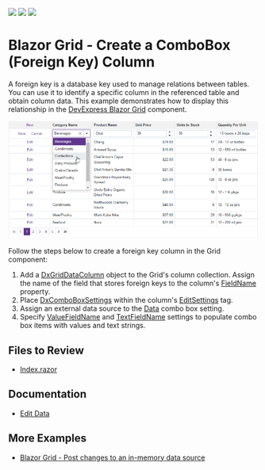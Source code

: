 <!-- default badges list -->
![](https://img.shields.io/endpoint?url=https://codecentral.devexpress.com/api/v1/VersionRange/523321257/22.1.4%2B)
[![](https://img.shields.io/badge/Open_in_DevExpress_Support_Center-FF7200?style=flat-square&logo=DevExpress&logoColor=white)](https://supportcenter.devexpress.com/ticket/details/T1108986)
[![](https://img.shields.io/badge/📖_How_to_use_DevExpress_Examples-e9f6fc?style=flat-square)](https://docs.devexpress.com/GeneralInformation/403183)
<!-- default badges end -->

# Blazor Grid - Create a ComboBox (Foreign Key) Column

A foreign key is a database key used to manage relations between tables. You can use it to identify a specific column in the referenced table and obtain column data. This example demonstrates how to display this relationship in the [DevExpress Blazor Grid](https://docs.devexpress.com/Blazor/403143/components/grid) component.

![Grid with ComboBox column](result.png)

Follow the steps below to create a foreign key column in the Grid component:

1. Add a [DxGridDataColumn](https://docs.devexpress.com/Blazor/DevExpress.Blazor.DxGridDataColumn) object to the Grid's column collection. Assign the name of the field that stores foreign keys to the column's [FieldName](https://docs.devexpress.com/Blazor/DevExpress.Blazor.DxGridDataColumn.FieldName) property.
2. Place [DxComboBoxSettings](https://docs.devexpress.com/Blazor/DevExpress.Blazor.DxComboBoxSettings) within the column's [EditSettings](https://docs.devexpress.com/Blazor/DevExpress.Blazor.DxGridDataColumn.EditSettings) tag.
3. Assign an external data source to the [Data](https://docs.devexpress.com/Blazor/DevExpress.Blazor.DxComboBoxSettings.Data) combo box setting.
4. Specify [ValueFieldName](https://docs.devexpress.com/Blazor/DevExpress.Blazor.DxComboBoxSettings.ValueFieldName) and [TextFieldName](https://docs.devexpress.com/Blazor/DevExpress.Blazor.DxComboBoxSettings.TextFieldName) settings to populate combo box items with values and text strings.

## Files to Review

- [Index.razor](./CS/GridForeignColumn/Pages/Index.razor)

## Documentation

* [Edit Data](https://docs.devexpress.com/Blazor/403454/components/grid/edit-data)

## More Examples

- [Blazor Grid - Post changes to an in-memory data source](https://github.com/DevExpress-Examples/blazor-dxgrid-instantly-update-data-item-fields)
